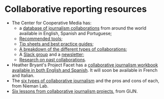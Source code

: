 # Collaborative reporting resources



* The Center for Cooperative Media has:
  * a [database of journalism collaborations](https://collaborativejournalism.org/database-search-sort-learn-collaborative-projects-around-world/) from around the world available in English, Spanish and Portuguese;
  * [Recommended tools](https://collaborativejournalism.org/collaborative-technology/);
  * [Tip sheets and best practice guides](https://collaborativejournalism.org/guides/);
  * [A breakdown of the different types of collaborations](https://collaborativejournalism.org/models/);
  * A [Slack group](http://collaborativenews.slack.com) and a [newsletter](https://centerforcooperativemedia.us5.list-manage.com/subscribe?u=7f46611cb324e9e193acda7cc&id=2e8bb60c9c);
  * [Research on past collaborations](https://collaborativejournalism.org/research/).
* Heather Bryant's Project Facet has a [collaborative journalism workbook available in both English and Spanish](https://www.projectfacet.org/collaborative-journalism-workbook/). It will soon be available in French and Italian.
* The [six types of collaborative journalism](http://www.niemanlab.org/2017/09/here-are-6-different-kinds-of-collaborative-journalism-and-the-good-and-bad-things-about-each/) and the pros and cons of each, from Nieman Lab.
* [Six lessons from collaborative journalism projects](https://gijn.org/2018/10/23/collaborative-reporting/), from GIJN.


